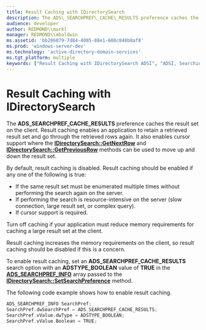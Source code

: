 ```yaml
---
title: Result Caching with IDirectorySearch
description: The ADS\_SEARCHPREF\_CACHE\_RESULTS preference caches the result set on the client.
audience: developer
author: REDMOND\\markl
manager: REDMOND\\mbaldwin
ms.assetid: 'bb286879-7d84-4085-88e1-600c848b8af8'
ms.prod: 'windows-server-dev'
ms.technology: 'active-directory-domain-services'
ms.tgt_platform: multiple
keywords: ["Result Caching with IDirectorySearch ADSI", "ADSI, Searching, IDirectorySearch, Other Search Options, Result Caching"]
---
```


# Result Caching with IDirectorySearch

The **ADS\_SEARCHPREF\_CACHE\_RESULTS** preference caches the result set on the client. Result caching enables an application to retain a retrieved result set and go through the retrieved rows again. It also enables cursor support where the [**IDirectorySearch::GetNextRow**](idirectorysearch-getnextrow.md) and [**IDirectorySearch::GetPreviousRow**](idirectorysearch-getpreviousrow.md) methods can be used to move up and down the result set.

By default, result caching is disabled. Result caching should be enabled if any one of the following is true:

-   If the same result set must be enumerated multiple times without performing the search again on the server.
-   If performing the search is resource-intensive on the server (slow connection, large result set, or complex query).
-   If cursor support is required.

Turn off caching if your application must reduce memory requirements for caching a large result set at the client.

Result caching increases the memory requirements on the client, so result caching should be disabled if this is a concern.

To enable result caching, set an **ADS\_SEARCHPREF\_CACHE\_RESULTS** search option with an **ADSTYPE\_BOOLEAN** value of **TRUE** in the [**ADS\_SEARCHPREF\_INFO**](ads-searchpref-info.md) array passed to the [**IDirectorySearch::SetSearchPreference**](idirectorysearch-setsearchpreference.md) method.

The following code example shows how to enable result caching.


```C++
ADS_SEARCHPREF_INFO SearchPref;
SearchPref.dwSearchPref = ADS_SEARCHPREF_CACHE_RESULTS;
SearchPref.vValue.dwType = ADSTYPE_BOOLEAN;
SearchPref.vValue.Boolean = TRUE;
```



 

 




